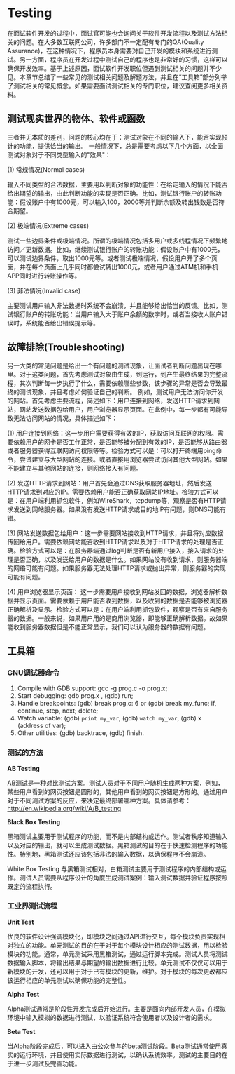# Testing 

在面试软件开发的过程中，面试官可能也会询问关于软件开发流程以及测试方法相关的问题。在大多数互联网公司，许多部门不一定配有专门的QA(Quality Assurance)，在这种情况下，程序员本身需要对自己开发的模块和系统进行测试。另一方面，程序员在开发过程中测试自己的程序也是非常好的习惯，这样可以确保开发效率。基于上述原因，面试软件开发职位但遇到测试相关的问题并不少见。本章节总结了一些常见的测试相关问题及解题方法，并且在“工具箱”部分列举了测试相关的常见概念。如果需要面试测试相关的专门职位，建议查阅更多相关资料。

## 测试现实世界的物体、软件或函数

三者并无本质的差别，问题的核心均在于：测试对象在不同的输入下，能否实现预计的功能，提供恰当的输出。 一般情况下，总是需要考虑以下几个方面，以全面测试对象对于不同类型输入的"效果"：

(1) 常规情况(Normal cases)

输入不同类型的合法数据，主要用以判断对象的功能性：在给定输入的情况下能否给出期望的输出，由此判断功能的实现是否正确。比如，测试银行账户的转账功能：假设账户中有1000元，可以输入100，2000等并判断余额及转出钱数是否符合期望。

(2) 极端情况(Extreme cases)

测试一些边界条件或极端情况。所谓的极端情况包括多用户或多线程情况下频繁地访问／更新数据。比如，继续测试银行账户的转账功能：假设账户中有1000元，可以测试边界条件，取出1000元等。或者测试极端情况，假设用户开了多个页面，并在每个页面上几乎同时都尝试转出1000元，或者用户通过ATM机和手机APP同时进行转账操作等。

(3) 非法情况(Invalid case)

主要测试用户输入非法数据时系统不会崩溃，并且能够给出恰当的反馈。比如，测试银行账户的转账功能：当用户输入大于账户余额的数字时，或者当接收人账户错误时，系统能否给出错误提示等。

## 故障排除(Troubleshooting)

另一大类的常见问题是给出一个有问题的测试现象，让面试者判断问题出现在哪里。对于这类问题，首先考虑测试对象由生成，到运行，到产生最终结果的完整流程，其次判断每一步执行了什么，需要依赖哪些参数，该步骤的异常是否会导致最终的测试现象，并且考虑如何验证自己的判断。 例如，测试用户无法访问你开发的网站。首先考虑主要流程，简述如下：用户连接到网络，发送HTTP请求到网站，网站发送数据包给用户，用户浏览器显示页面。在此例中，每一步都有可能导致无法访问网站的情况，具体描述如下：

(1) 用户连接到网络：这一步用户需要获得有效的IP，获取访问互联网的权限。需要依赖用户的网卡是否工作正常，是否能够被分配到有效的IP，是否能够从路由器或者服务器获得互联网访问权限等等。检验方式可以是：可以打开终端用ping命令，尝试建立与大型网站的连接。或者直接用浏览器尝试访问其他大型网站。如果不能建立与其他网站的连接，则网络接入有问题。

(2) 发送HTTP请求到网站：用户首先会通过DNS获取服务器地址，然后发送HTTP请求到对应的IP。需要依赖用户能否正确获取网站IP地址。检验方式可以是：在用户端利用抓包软件，例如WireShark，tcpdump等，观察是否有HTTP请求发送到网站服务器。如果没有发送HTTP请求或目的地IP有问题，则DNS可能有错。

(3) 网站发送数据包给用户：这一步需要网站接收到HTTP请求，并且将对应数据传回给用户。需要依赖网站能否收到HTTP请求以及对于HTTP请求的处理是否正确。检验方式可以是：在服务器端通过log判断是否有新用户接入，接入请求的处理是否正确，以及发送给用户的数据是什么。如果网站没有收到请求，则服务器端的网络可能有问题。如果服务器无法处理HTTP请求或抛出异常，则服务器的实现可能有问题。

(4) 用户浏览器显示页面： 这一步需要用户接收到网站发回的数据，浏览器解析数据并显示页面。需要依赖于用户能否收到数据，以及收到的数据是否能够被浏览器正确解析及显示。检验方式可以是：在用户端利用抓包软件，观察是否有来自服务器的数据。一般来说，如果用户用的是商用浏览器，即能够正确解析数据。故如果能收到服务器数据但是不能正常显示，我们可以认为服务器的数据有问题。

## 工具箱

### GNU调试器命令

1. Compile with GDB support: gcc -g prog.c -o prog.x;
2. Start debugging: gdb prog.x , (gdb) run;
3.  Handle breakpoints: (gdb) break prog.c: 6 or (gdb) break my_func; if, continue, step, next; delete;
4. Watch variable: (gdb) `print my_var`, (gdb) `watch my_var`, (gdb) x (address of var);
5. Other utilities: (gdb) backtrace, (gdb) finish.

### 测试的方法

**AB Testing**

AB测试是一种对比测试方案。测试人员对于不同用户随机生成两种方案，例如，某些用户看到的网页按钮是圆形的，其他用户看到的网页按钮是方形的。通过用户对于不同测试方案的反应，来决定最终部署哪种方案。具体请参考：
http://en.wikipedia.org/wiki/A/B_testing

**Black Box Testing**

黑箱测试主要用于测试程序的功能，而不是内部结构或运作。测试者秩序知道输入以及对应的输出，就可以生成测试数据。黑箱测试的目的在于快速检测程序的功能性。特别地，黑箱测试还应该包括非法的输入数据，以确保程序不会崩溃。

White Box Testing
与黑箱测试相对，白箱测试主要用于测试程序的内部结构或运作。测试人员需要从程序设计的角度生成测试案例：输入测试数据并验证程序按照既定的流程执行。

### 工业界测试流程

**Unit Test**

优良的软件设计强调模块化，即模块之间通过API进行交互，每个模块负责实现相对独立的功能。单元测试的目的在于对于每个模块设计相应的测试数据，用以检验模块的功能。通常，单元测试采用黑箱测试，通过运行脚本完成。测试人员将测试数据输入脚本，将输出结果与期望的输出数据进行比较。单元测试不仅仅可以用于新模块的开发，还可以用于对于已有模块的更新，维护。对于模块的每次更改都应该运行相应的单元测试以确保功能的完整性。

**Alpha Test**

Alpha测试通常是阶段性开发完成后开始进行。主要是面向内部开发人员，在模拟环境中输入模拟的数据进行测试，以验证系统符合使用者以及设计者的需求。

**Beta Test**

当Alpha阶段完成后，可以进入由公众参与的beta测试阶段。Beta测试通常使用真实的运行环境，并且使用实际数据进行测试，以确认系统效率。测试的主要目的在于进一步测试及完善功能。


